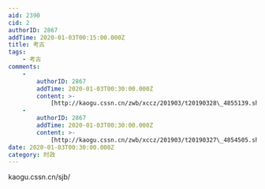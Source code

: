 ```yaml
---
aid: 2390
cid: 2
authorID: 2867
addTime: 2020-01-03T00:15:00.000Z
title: 考古
tags:
    - 考古
comments:
    -
        authorID: 2867
        addTime: 2020-01-03T00:30:00.000Z
        content: >-
            [http://kaogu.cssn.cn/zwb/xccz/201903/t20190328\_4855139.shtml](http://kaogu.cssn.cn/zwb/xccz/201903/t20190328_4855139.shtml)
    -
        authorID: 2867
        addTime: 2020-01-03T00:30:00.000Z
        content: >-
            [http://kaogu.cssn.cn/zwb/xccz/201903/t20190327\_4854505.shtml](http://kaogu.cssn.cn/zwb/xccz/201903/t20190327_4854505.shtml)
date: 2020-01-03T00:30:00.000Z
category: 时政
---
```


kaogu.cssn.cn/sjb/
